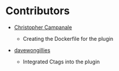 # Contributors

- [Christopher Campanale](https://github.com/ccampanale)
    - Creating the Dockerfile for the plugin

- [davewongillies](https://github.com/davewongillies)
    - Integrated Ctags into the plugin
